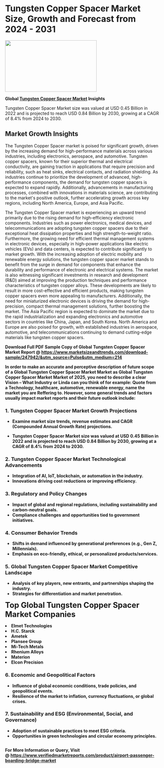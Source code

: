 <H1>Tungsten Copper Spacer Market Size, Growth and Forecast from 2024 - 2031</H1><img class="aligncenter size-medium wp-image-584254" src="https://thirdeyenews.in/wp-content/uploads/2024/09/Global-Market-Research-300x168.jpeg" alt="" width="300" height="168" /><p><strong>Global&nbsp;<a href="https://www.marketsizeandtrends.com/download-sample/247942/&amp;utm_source=Pulse&amp;utm_medium=214">Tungsten Copper Spacer Market</a> Insights</strong></p><p>Tungsten Copper Spacer Market size was valued at USD 0.45 Billion in 2022 and is projected to reach USD 0.84 Billion by 2030, growing at a CAGR of 8.4% from 2024 to 2030.</p><p><h2>Market Growth Insights</h2> <p>The Tungsten Copper Spacer market is poised for significant growth, driven by the increasing demand for high-performance materials across various industries, including electronics, aerospace, and automotive. Tungsten copper spacers, known for their superior thermal and electrical conductivity, are gaining traction in applications that require precision and reliability, such as heat sinks, electrical contacts, and radiation shielding. As industries continue to prioritize the development of advanced, high-performance components, the demand for tungsten copper spacers is expected to expand rapidly. Additionally, advancements in manufacturing processes, combined with innovations in materials science, are contributing to the market's positive outlook, further accelerating growth across key regions, including North America, Europe, and Asia Pacific.</p> <p><strong></strong></p> <p>The Tungsten Copper Spacer market is experiencing an upward trend primarily due to the rising demand for high-efficiency electronic components. Industries such as power electronics, medical devices, and telecommunications are adopting tungsten copper spacers due to their exceptional heat dissipation properties and high strength-to-weight ratio. Furthermore, the growing need for efficient thermal management systems in electronic devices, especially in high-power applications like electric vehicles (EVs) and data centers, is expected to contribute significantly to market growth. With the increasing adoption of electric mobility and renewable energy solutions, the tungsten copper spacer market stands to benefit from the surge in demand for components that enhance the durability and performance of electronic and electrical systems. The market is also witnessing significant investments in research and development (R&D) aimed at improving the production techniques and performance characteristics of tungsten copper alloys. These developments are likely to result in more cost-effective and efficient products, making tungsten copper spacers even more appealing to manufacturers. Additionally, the need for miniaturized electronic devices is driving the demand for high-precision, compact thermal management solutions, further boosting the market. The Asia Pacific region is expected to dominate the market due to the rapid industrialization and expanding electronics and automotive sectors in countries like China, Japan, and South Korea. North America and Europe are also poised for growth, with established industries in aerospace, automotive, and telecommunications continuing to demand cutting-edge materials like tungsten copper spacers. <p><strong></p><p><span class=""><strong>Download Full PDF Sample Copy of Global Tungsten Copper Spacer Market Report</strong> @ <a href="https://www.marketsizeandtrends.com/download-sample/247942/&amp;utm_source=Pulse&amp;utm_medium=214" target="_blank">https://www.marketsizeandtrends.com/download-sample/247942/&amp;utm_source=Pulse&amp;utm_medium=214</a></span></p><p>In order to make an accurate and perceptive description of future scope of a Global&nbsp;Tungsten Copper Spacer Market Market as Global&nbsp;Tungsten Copper Spacer Market Market of 2025, you need to describe a clear Vision &ndash; What Industry or Linda can you think of for example: Quote from a Technology, healthcare, automotive, renewable energy, name the market you are Reffering to. However, some general trends and factors usually impact market reports and their future outlook include:</p><h3>1.&nbsp;<strong>Tungsten Copper Spacer Market Growth Projections</strong></h3><ul><li>Examine market size trends, revenue estimates and CAGR (Compounded Annual Growth Rate) projections.</li><li><p>Tungsten Copper Spacer Market size was valued at USD 0.45 Billion in 2022 and is projected to reach USD 0.84 Billion by 2030, growing at a CAGR of 8.4% from 2024 to 2030.</p></li></ul><h3>2.&nbsp;<strong>Tungsten Copper Spacer Market Technological Advancements</strong></h3><ul><li>Integration of AI, IoT, blockchain, or automation in the industry.</li><li>Innovations driving cost reductions or improving efficiency.</li></ul><h3>3.&nbsp;<strong>Regulatory and Policy Changes</strong></h3><ul><li>Impact of global and regional regulations, including sustainability and carbon-neutral goals.</li><li>Compliance challenges and opportunities tied to government initiatives.</li></ul><h3>4.&nbsp;<strong>Consumer Behavior Trends</strong></h3><ul><li>Shifts in demand influenced by generational preferences (e.g., Gen Z, Millennials).</li><li>Emphasis on eco-friendly, ethical, or personalized products/services.</li></ul><h3>5.&nbsp;<strong>Global Tungsten Copper Spacer Market Competitive Landscape</strong></h3><ul><li>Analysis of key players, new entrants, and partnerships shaping the industry.</li><li>Strategies for differentiation and market penetration.</li></ul><p data-pm-slice="1 1 []"><span style="color: inherit; font-family: inherit; font-size: 25px;">Top Global Tungsten Copper Spacer Market Companies</span></p><div class="" data-test-id=""><p><li>Elmet Technologies</li><li> H.C. Starck</li><li> Ametek</li><li> Plansee Group</li><li> Mi-Tech Metals</li><li> Rhenium Alloys</li><li> Materion</li><li> Elcon Precision</li></p></div><h3>6.&nbsp;<strong>Economic and Geopolitical Factors</strong></h3><ul><li>Influence of global economic conditions, trade policies, and geopolitical events.</li><li>Resilience of the market to inflation, currency fluctuations, or global crises.</li></ul><h3>7.&nbsp;<strong>Sustainability and ESG (Environmental, Social, and Governance)</strong></h3><ul><li>Adoption of sustainable practices to meet ESG criteria.</li><li>Opportunities in green technologies and circular economy principles.</li></ul><h2><strong style="font-size: 14px;">For More Information or Query, Visit @&nbsp;</strong><a style="background-color: #ffffff; font-size: 14px;" href="https://www.marketsizeandtrends.com/report/tungsten-copper-spacer-market/" target="_blank">https://www.verifiedmarketreports.com/product/airport-passenger-boarding-bridge-market</a></h2>
